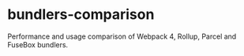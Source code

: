 # bundlers-comparison
Performance and usage comparison of Webpack 4, Rollup, Parcel and FuseBox bundlers.
